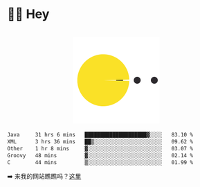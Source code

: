 
# 👋🏻 Hey
<div align="center">
	<br>
	<img src="https://raw.githubusercontent.com/Aniket965/Aniket965/master/pacman.svg?sanitize=true" width="200" height="200">
	<br>
</div>

<!--START_SECTION:waka-->
```text
Java     31 hrs 6 mins   ████████████████████▓░░░░   83.10 % 
XML      3 hrs 36 mins   ██▒░░░░░░░░░░░░░░░░░░░░░░   09.62 % 
Other    1 hr 8 mins     ▓░░░░░░░░░░░░░░░░░░░░░░░░   03.07 % 
Groovy   48 mins         ▓░░░░░░░░░░░░░░░░░░░░░░░░   02.14 % 
C        44 mins         ▒░░░░░░░░░░░░░░░░░░░░░░░░   01.99 % 
```
<!--END_SECTION:waka-->

 ➡️  来我的网站瞧瞧吗？[这里](https://www.shaolongfei.com)

